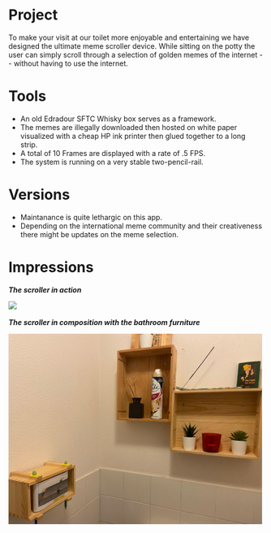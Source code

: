 # Project
To make your visit at our toilet more enjoyable and entertaining we have designed the ultimate meme scroller device.
While sitting on the potty the user can simply scroll through a selection of golden memes of the internet -- without having to use the internet. 

# Tools
- An old Edradour SFTC Whisky box serves as a framework. 
- The memes are illegally downloaded then hosted on white paper visualized with a cheap HP ink printer then glued together to a long strip. 
- A total of 10 Frames are displayed with a rate of .5 FPS.
- The system is running on a very stable two-pencil-rail.

# Versions
- Maintanance is quite lethargic on this app.
- Depending on the international meme community and their creativeness there might be updates on the meme selection.

# Impressions
***The scroller in action***

<img src='https://github.com/moritzgeiger/MemeScroller/blob/master/img/scrollingmemes.gif'>

***The scroller in composition with the bathroom furniture***

<img src='https://github.com/moritzgeiger/MemeScroller/blob/master/img/enseble.jpeg' width="500" height="375">
